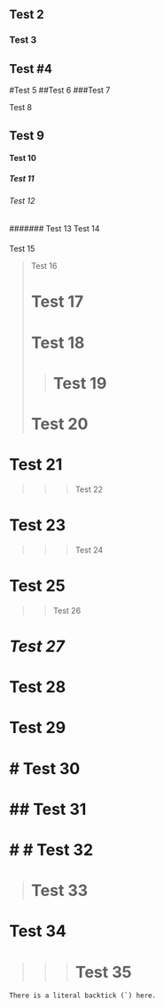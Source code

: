 
## Test 2
### Test 3

## Test #4

#Test 5
##Test 6
###Test 7

Test 8
##     Test 9

#### Test 10
##### Test 11
###### Test 12
####### Test 13
Test 14
####

Test 15
>Test 16
># Test 17
> # Test 18
>> # Test 19
> # Test 20

# Test 21
>>> Test 22

# Test 23

> > > Test 24

# Test 25

 >    > Test 26

# *Test 27*
# **Test 28**

# Test 29
# # Test 30
# ## Test 31
# # # Test 32

># Test 33

# Test 34

> >> # Test 35

``There is a literal backtick (`) here.``
